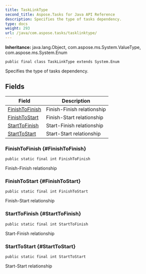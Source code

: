 ```yaml
---
title: TaskLinkType
second_title: Aspose.Tasks for Java API Reference
description: Specifies the type of tasks dependency.
type: docs
weight: 293
url: /java/com.aspose.tasks/tasklinktype/
---
```


**Inheritance:**
java.lang.Object, com.aspose.ms.System.ValueType, com.aspose.ms.System.Enum
```
public final class TaskLinkType extends System.Enum
```

Specifies the type of tasks dependency.
## Fields

| Field | Description |
| --- | --- |
| [FinishToFinish](#FinishToFinish) | Finish-Finish relationship |
| [FinishToStart](#FinishToStart) | Finish-Start relationship |
| [StartToFinish](#StartToFinish) | Start-Finish relationship |
| [StartToStart](#StartToStart) | Start-Start relationship |
### FinishToFinish {#FinishToFinish}
```
public static final int FinishToFinish
```


Finish-Finish relationship

### FinishToStart {#FinishToStart}
```
public static final int FinishToStart
```


Finish-Start relationship

### StartToFinish {#StartToFinish}
```
public static final int StartToFinish
```


Start-Finish relationship

### StartToStart {#StartToStart}
```
public static final int StartToStart
```


Start-Start relationship

